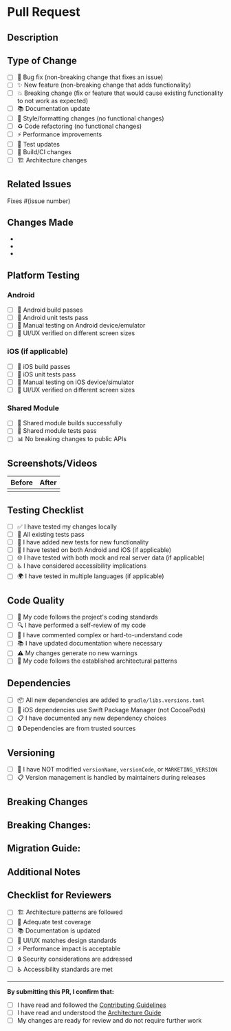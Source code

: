 # Pull Request

## Description
<!-- Provide a clear and concise description of what this PR accomplishes -->

## Type of Change
<!-- Please delete options that are not relevant -->

- [ ] 🐛 Bug fix (non-breaking change that fixes an issue)
- [ ] ✨ New feature (non-breaking change that adds functionality)
- [ ] 💥 Breaking change (fix or feature that would cause existing functionality to not work as expected)
- [ ] 📚 Documentation update
- [ ] 🎨 Style/formatting changes (no functional changes)
- [ ] ♻️ Code refactoring (no functional changes)
- [ ] ⚡ Performance improvements
- [ ] 🧪 Test updates
- [ ] 🔧 Build/CI changes
- [ ] 🏗️ Architecture changes

## Related Issues
<!-- Link to related issues using "Fixes #123" or "Closes #123" -->

Fixes #(issue number)

## Changes Made
<!-- Provide a detailed list of changes made in this PR -->

- 
- 
- 

## Platform Testing
<!-- Check all platforms where you've tested your changes -->

### Android
- [ ] 📱 Android build passes
- [ ] 🧪 Android unit tests pass
- [ ] 📲 Manual testing on Android device/emulator
- [ ] 🎨 UI/UX verified on different screen sizes

### iOS (if applicable)
- [ ] 🍎 iOS build passes
- [ ] 🧪 iOS unit tests pass
- [ ] 📱 Manual testing on iOS device/simulator
- [ ] 🎨 UI/UX verified on different screen sizes

### Shared Module
- [ ] 🔄 Shared module builds successfully
- [ ] 🧪 Shared module tests pass
- [ ] 📊 No breaking changes to public APIs

## Screenshots/Videos
<!-- If your changes include UI updates, please provide screenshots or videos -->

| Before | After |
|--------|--------|
| <!-- Screenshot/video of before --> | <!-- Screenshot/video of after --> |

## Testing Checklist
<!-- Ensure you've tested your changes thoroughly -->

- [ ] ✅ I have tested my changes locally
- [ ] 🔄 All existing tests pass
- [ ] 🧪 I have added new tests for new functionality
- [ ] 📱 I have tested on both Android and iOS (if applicable)
- [ ] 🌐 I have tested with both mock and real server data (if applicable)
- [ ] ♿ I have considered accessibility implications
- [ ] 🌍 I have tested in multiple languages (if applicable)

## Code Quality
<!-- Confirm your code meets our standards -->

- [ ] 📝 My code follows the project's coding standards
- [ ] 🔍 I have performed a self-review of my code
- [ ] 💬 I have commented complex or hard-to-understand code
- [ ] 📚 I have updated documentation where necessary
- [ ] ⚠️ My changes generate no new warnings
- [ ] 🎯 My code follows the established architectural patterns

## Dependencies
<!-- If you've added or updated dependencies -->

- [ ] 📦 All new dependencies are added to `gradle/libs.versions.toml`
- [ ] 🍎 iOS dependencies use Swift Package Manager (not CocoaPods)
- [ ] 📋 I have documented any new dependency choices
- [ ] 🔒 Dependencies are from trusted sources

## Versioning
<!-- Confirm you have not modified version numbers -->

- [ ] 🚫 I have NOT modified `versionName`, `versionCode`, or `MARKETING_VERSION`
- [ ] 📋 Version management is handled by maintainers during releases

## Breaking Changes
<!-- If this PR includes breaking changes, describe them here -->

**Breaking Changes:**
- 

**Migration Guide:**
- 

## Additional Notes
<!-- Any additional information that reviewers should know -->

## Checklist for Reviewers
<!-- For maintainers - check these during review -->

- [ ] 🏗️ Architecture patterns are followed
- [ ] 🧪 Adequate test coverage
- [ ] 📚 Documentation is updated
- [ ] 🎨 UI/UX matches design standards
- [ ] ⚡ Performance impact is acceptable
- [ ] 🔒 Security considerations are addressed
- [ ] ♿ Accessibility standards are met

---

**By submitting this PR, I confirm that:**
- [ ] I have read and followed the [Contributing Guidelines](../CONTRIBUTING.md)
- [ ] I have read and understood the [Architecture Guide](../documentation/ARCHITECTURE.md)
- [ ] My changes are ready for review and do not require further work
